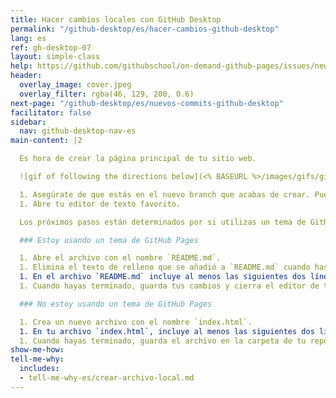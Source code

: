 ```yaml
---
title: Hacer cambios locales con GitHub Desktop
permalink: "/github-desktop/es/hacer-cambios-github-desktop"
lang: es
ref: gh-desktop-07
layout: simple-class
help: https://github.com/githubschool/on-demand-github-pages/issues/new?title=I%20need%20help&body=Describe%20what%20you%20need%20help%20with%20here.&labels=Help%20Wanted
header:
  overlay_image: cover.jpeg
  overlay_filter: rgba(46, 129, 200, 0.6)
next-page: "/github-desktop/es/nuevos-commits-github-desktop"
facilitator: false
sidebar:
  nav: github-desktop-nav-es
main-content: |2

  Es hora de crear la página principal de tu sitio web.

  ![gif of following the directions below](<% BASEURL %>/images/gifs/github-desktop/add-commits-locally.gif)

  1. Asegúrate de que estás en el nuevo branch que acabas de crear. Puedes cambiar de branch haciendo clic en el botón **Current Branch** en la parte superior de la aplicación, y seleccionando el branch apropiado.
  1. Abre tu editor de texto favorito.

  Los próximos pasos están determinados por si utilizas un tema de GitHub pages o si has decidido solo activar GitHub Pages en tu repositorio.

  ### Estoy usando un tema de GitHub Pages

  1. Abre el archivo con el nombre `README.md`.
  1. Elimina el texto de relleno que se añadió a `README.md` cuando has seleccionado el tema.
  1. En el archivo `README.md` incluye al menos las siguientes dos líneas: `# ¡Hola mundo!` y `Mi nombre es TU-USUARIO-GITHUB`. Puntos extra si incluyes más información.
  1. Cuando hayas terminado, guarda tus cambios y cierra el editor de texto.

  ### No estoy usando un tema de GitHub Pages

  1. Crea un nuevo archivo con el nombre `index.html`.
  1. En tu archivo `index.html`, incluye al menos las siguientes dos líneas: `<h1> ¡Hola mundo! </h1>` y `<p> Mi nombre es TU-USUARIO-GITHUB </p>`. Puntos extra si incluyes más información o si usas [Jekyll Themes](http://jekyllthemes.org/) para crear un sitio más robusto.
  1. Cuando hayas terminado, guarda el archivo en la carpeta de tu repositorio y cierra el editor de texto.
show-me-how: 
tell-me-why:
  includes:
  - tell-me-why-es/crear-archivo-local.md
---
```


